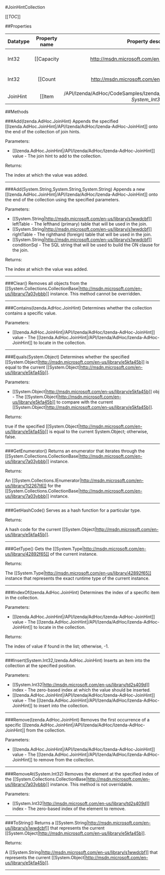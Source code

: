 #JoinHintCollection

[[_TOC_]]

##Properties

|Datatype|Property name|Property description|Default Value|
|:-------|:----------:|:-----------------:|:-----------:|
|Int32|[[Capacity|http://msdn.microsoft.com/en-us/library/29z9bdyd]]|Gets or sets the number of elements that the [[System.Collections.CollectionBase|http://msdn.microsoft.com/en-us/library/7a03ybbb]] can contain.|0|
|Int32|[[Count|http://msdn.microsoft.com/en-us/library/8beysaaa]]|Gets the number of elements contained in the [[System.Collections.CollectionBase|http://msdn.microsoft.com/en-us/library/7a03ybbb]] instance. This property cannot be overridden.|0|
|JoinHint|[[Item|/API/Izenda/AdHoc/CodeSamples/Izenda_AdHoc_JoinHintCollection_Item_-_System_Int32_-_]]|Gets or sets the [[Izenda.AdHoc.JoinHint|/API/Izenda/AdHoc/Izenda-AdHoc-JoinHint]] at the specified index.|null|


##Methods

###Add(Izenda.AdHoc.JoinHint)
Appends the specified [[Izenda.AdHoc.JoinHint|/API/Izenda/AdHoc/Izenda-AdHoc-JoinHint]] onto the end of the collection of join hints.

Parameters: 

* [[Izenda.AdHoc.JoinHint|/API/Izenda/AdHoc/Izenda-AdHoc-JoinHint]] value  - The join hint to add to the collection.





Returns:

The index at which the value was added.


---


###Add(System.String,System.String,System.String)
Appends a new [[Izenda.AdHoc.JoinHint|/API/Izenda/AdHoc/Izenda-AdHoc-JoinHint]] onto the end of the collection using the specified parameters.

Parameters: 

* [[System.String|http://msdn.microsoft.com/en-us/library/s1wwdcbf]] leftTable  - The lefthand (primary) table that will be used in the join.
* [[System.String|http://msdn.microsoft.com/en-us/library/s1wwdcbf]] rightTable  - The righthand (foreign) table that will be used in the join.
* [[System.String|http://msdn.microsoft.com/en-us/library/s1wwdcbf]] conditionSql  - The SQL string that will be used to build the ON clause for the join.





Returns:

The index at which the value was added.


---


###Clear()
Removes all objects from the [[System.Collections.CollectionBase|http://msdn.microsoft.com/en-us/library/7a03ybbb]] instance. This method cannot be overridden.






---


###Contains(Izenda.AdHoc.JoinHint)
 Determines whether the collection contains a specific value. 

Parameters: 

* [[Izenda.AdHoc.JoinHint|/API/Izenda/AdHoc/Izenda-AdHoc-JoinHint]] value  - The [[Izenda.AdHoc.JoinHint|/API/Izenda/AdHoc/Izenda-AdHoc-JoinHint]] to locate in the collection.






---


###Equals(System.Object)
Determines whether the specified [[System.Object|http://msdn.microsoft.com/en-us/library/e5kfa45b]] is equal to the current [[System.Object|http://msdn.microsoft.com/en-us/library/e5kfa45b]].

Parameters: 

* [[System.Object|http://msdn.microsoft.com/en-us/library/e5kfa45b]] obj  - The [[System.Object|http://msdn.microsoft.com/en-us/library/e5kfa45b]] to compare with the current [[System.Object|http://msdn.microsoft.com/en-us/library/e5kfa45b]].





Returns:

true if the specified [[System.Object|http://msdn.microsoft.com/en-us/library/e5kfa45b]] is equal to the current System.Object; otherwise, false.


---


###GetEnumerator()
Returns an enumerator that iterates through the [[System.Collections.CollectionBase|http://msdn.microsoft.com/en-us/library/7a03ybbb]] instance.





Returns:

An [[System.Collections.IEnumerator|http://msdn.microsoft.com/en-us/library/1t2267t6]] for the [[System.Collections.CollectionBase|http://msdn.microsoft.com/en-us/library/7a03ybbb]] instance.


---


###GetHashCode()
 Serves as a hash function for a particular type.  





Returns:

A hash code for the current [[System.Object|http://msdn.microsoft.com/en-us/library/e5kfa45b]].


---


###GetType()
Gets the [[System.Type|http://msdn.microsoft.com/en-us/library/42892f65]] of the current instance.





Returns:

The [[System.Type|http://msdn.microsoft.com/en-us/library/42892f65]] instance that represents the exact runtime type of the current instance.


---


###IndexOf(Izenda.AdHoc.JoinHint)
 Determines the index of a specific item in the collection. 

Parameters: 

* [[Izenda.AdHoc.JoinHint|/API/Izenda/AdHoc/Izenda-AdHoc-JoinHint]] value  - The [[Izenda.AdHoc.JoinHint|/API/Izenda/AdHoc/Izenda-AdHoc-JoinHint]] to locate in the collection.





Returns:

The index of value if found in the list; otherwise, -1.


---


###Insert(System.Int32,Izenda.AdHoc.JoinHint)
 Inserts an item into the collection at the specified position. 

Parameters: 

* [[System.Int32|http://msdn.microsoft.com/en-us/library/td2s409d]] index  - The zero-based index at which the value should be inserted.
* [[Izenda.AdHoc.JoinHint|/API/Izenda/AdHoc/Izenda-AdHoc-JoinHint]] value  - The [[Izenda.AdHoc.JoinHint|/API/Izenda/AdHoc/Izenda-AdHoc-JoinHint]] to insert into the collection.






---


###Remove(Izenda.AdHoc.JoinHint)
Removes the first occurrence of a specific [[Izenda.AdHoc.JoinHint|/API/Izenda/AdHoc/Izenda-AdHoc-JoinHint]] from the collection.

Parameters: 

* [[Izenda.AdHoc.JoinHint|/API/Izenda/AdHoc/Izenda-AdHoc-JoinHint]] value  - The [[Izenda.AdHoc.JoinHint|/API/Izenda/AdHoc/Izenda-AdHoc-JoinHint]] to remove from the collection.






---


###RemoveAt(System.Int32)
Removes the element at the specified index of the [[System.Collections.CollectionBase|http://msdn.microsoft.com/en-us/library/7a03ybbb]] instance. This method is not overridable.

Parameters: 

* [[System.Int32|http://msdn.microsoft.com/en-us/library/td2s409d]] index  -  The zero-based index of the element to remove. 






---


###ToString()
Returns a [[System.String|http://msdn.microsoft.com/en-us/library/s1wwdcbf]] that represents the current [[System.Object|http://msdn.microsoft.com/en-us/library/e5kfa45b]].





Returns:

A [[System.String|http://msdn.microsoft.com/en-us/library/s1wwdcbf]] that represents the current [[System.Object|http://msdn.microsoft.com/en-us/library/e5kfa45b]].


---


